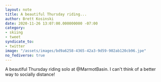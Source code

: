 ```yaml
---
layout: note
title: A beautiful Thursday riding...
author: Brett Kosinski
date: 2020-11-26 13:07:00.000000000 -07:00
category:
- skiing
- tweet
syndicate_to:
- twitter
image: "/assets/images/bd9a6258-4365-42a3-9d59-902ab120cb96.jpe"
no_fediverse: true
---
```

A beautiful Thursday riding solo at @MarmotBasin.  I can't think of a better way to socially distance!